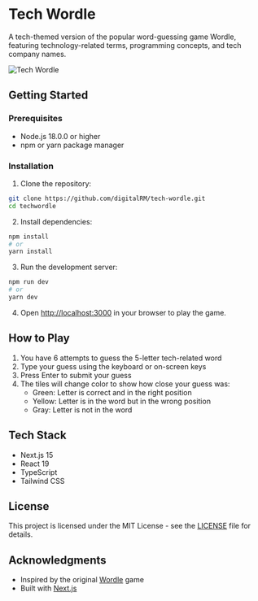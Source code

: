 # Tech Wordle

A tech-themed version of the popular word-guessing game Wordle, featuring technology-related terms, programming concepts, and tech company names.

![Tech Wordle](https://github.com/user-attachments/assets/923245e0-4691-4ca4-978c-f9318ec28e35)

## Getting Started

### Prerequisites

- Node.js 18.0.0 or higher
- npm or yarn package manager

### Installation

1. Clone the repository:

```bash
git clone https://github.com/digitalRM/tech-wordle.git
cd techwordle
```

2. Install dependencies:

```bash
npm install
# or
yarn install
```

3. Run the development server:

```bash
npm run dev
# or
yarn dev
```

4. Open [http://localhost:3000](http://localhost:3000) in your browser to play the game.

## How to Play

1. You have 6 attempts to guess the 5-letter tech-related word
2. Type your guess using the keyboard or on-screen keys
3. Press Enter to submit your guess
4. The tiles will change color to show how close your guess was:
   - Green: Letter is correct and in the right position
   - Yellow: Letter is in the word but in the wrong position
   - Gray: Letter is not in the word

## Tech Stack

- Next.js 15
- React 19
- TypeScript
- Tailwind CSS

## License

This project is licensed under the MIT License - see the [LICENSE](LICENSE) file for details.

## Acknowledgments

- Inspired by the original [Wordle](https://www.nytimes.com/games/wordle) game
- Built with [Next.js](https://nextjs.org/)

